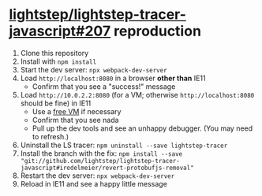 # [lightstep/lightstep-tracer-javascript#207](https://github.com/lightstep/lightstep-tracer-javascript/issues/207) reproduction

1. Clone this repository
1. Install with `npm install`
1. Start the dev server: `npx webpack-dev-server`
1. Load `http://localhost:8080` in a browser **other than** IE11
    * Confirm that you see a "success!" message
1. Load `http://10.0.2.2:8080` (for a VM; otherwise `http://localhost:8080` should be fine) in IE11
    * Use a [free VM](https://developer.microsoft.com/en-us/microsoft-edge/tools/vms/) if necessary
    * Confirm that you see nada
    * Pull up the dev tools and see an unhappy debugger. (You may need to refresh.)
1. Uninstall the LS tracer: `npm uninstall --save lightstep-tracer`
1. Install the branch with the fix: `npm install --save "git://github.com/lightstep/lightstep-tracer-javascript#iredelmeier/revert-protobufjs-removal"`
1. Restart the dev server: `npx webpack-dev-server`
1. Reload in IE11 and see a happy little message
